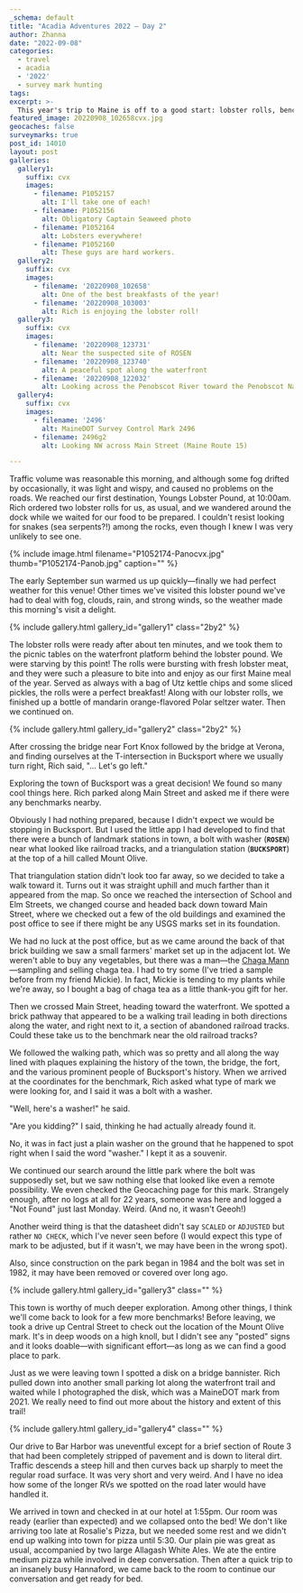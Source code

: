 ```yaml
---
_schema: default
title: "Acadia Adventures 2022 – Day 2"
author: Zhanna
date: "2022-09-08"
categories: 
  - travel
  - acadia
  - '2022'
  - survey mark hunting
tags:
excerpt: >-
  This year's trip to Maine is off to a good start: lobster rolls, benchmark hunting, and pizza!
featured_image: 20220908_102658cvx.jpg
geocaches: false
surveymarks: true
post_id: 14010
layout: post
galleries:
  gallery1:
    suffix: cvx
    images:
      - filename: P1052157
        alt: I'll take one of each!
      - filename: P1052156
        alt: Obligatory Captain Seaweed photo
      - filename: P1052164
        alt: Lobsters everywhere!
      - filename: P1052160
        alt: These guys are hard workers.
  gallery2:
    suffix: cvx
    images:
      - filename: '20220908_102658'
        alt: One of the best breakfasts of the year!
      - filename: '20220908_103003'
        alt: Rich is enjoying the lobster roll!
  gallery3:
    suffix: cvx
    images:
      - filename: '20220908_123731'
        alt: Near the suspected site of ROSEN
      - filename: '20220908_123740'
        alt: A peaceful spot along the waterfront      
      - filename: '20220908_122032'
        alt: Looking across the Penobscot River toward the Penobscot Narrows Bridge and Fort Knox
  gallery4:
    suffix: cvx
    images:
      - filename: '2496'
        alt: MaineDOT Survey Control Mark 2496
      - filename: 2496g2
        alt: Looking NW across Main Street (Maine Route 15)  

---
```


<!-- TODO Add photos of plaques in park, and pizza! -->

Traffic volume was reasonable this morning, and although some fog drifted by occasionally, it was light and wispy, and caused no problems on the roads. We reached our first destination, Youngs Lobster Pound, at 10:00am. Rich ordered two lobster rolls for us, as usual, and we wandered around the dock while we waited for our food to be prepared. I couldn't resist looking for snakes (sea serpents?!) among the rocks, even though I knew I was very unlikely to see one.

{% include image.html filename="P1052174-Panocvx.jpg" thumb="P1052174-Panob.jpg" caption="" %}

The early September sun warmed us up quickly—finally we had perfect weather for this venue! Other times we've visited this lobster pound we've had to deal with fog, clouds, rain, and strong winds, so the weather made this morning's visit a delight.

{% include gallery.html gallery_id="gallery1" class="2by2" %}

The lobster rolls were ready after about ten minutes, and we took them to the picnic tables on the waterfront platform behind the lobster pound. We were starving by this point! The rolls were bursting with fresh lobster meat, and they were such a pleasure to bite into and enjoy as our first Maine meal of the year.  Served as always with a bag of Utz kettle chips and some sliced pickles, the rolls were a perfect breakfast! Along with our lobster rolls, we finished up a bottle of mandarin orange-flavored Polar seltzer water. Then we continued on.

{% include gallery.html gallery_id="gallery2" class="2by2" %}

After crossing the bridge near Fort Knox followed by the bridge at Verona, and finding ourselves at the T-intersection in Bucksport where we usually turn right, Rich said, "... Let's go left." 

Exploring the town of Bucksport was a great decision! We found so many cool things here. Rich parked along Main Street and asked me if there were any benchmarks nearby. 

Obviously I had nothing prepared, because I didn't expect we would be stopping in Bucksport. But I used the little app I had developed to find that there were a bunch of landmark stations in town, a bolt with washer (**`ROSEN`**) near what looked like railroad tracks, and a triangulation station (**`BUCKSPORT`**) at the top of a hill called Mount Olive. 

That triangulation station didn't look too far away, so we decided to take a walk toward it. Turns out it was straight uphill and much farther than it appeared from the map. So once we reached the intersection of School and Elm Streets, we changed course and headed back down toward Main Street, where we checked out a few of the old buildings and examined the post office to see if there might be any USGS marks set in its foundation. 

We had no luck at the post office, but as we came around the back of that brick building we saw a small farmers' market set up in the adjacent lot. We weren't able to buy any vegetables, but there was a man—the [Chaga Mann](https://www.chagamann.com/)—sampling and selling chaga tea. I had to try some (I've tried a sample before from my friend Mickie). In fact, Mickie is tending to my plants while we're away, so I bought a bag of chaga tea as a little thank-you gift for her.

Then we crossed Main Street, heading toward the waterfront. We spotted a brick pathway that appeared to be a walking trail leading in both directions along the water, and right next to it, a section of abandoned railroad tracks. Could these take us to the benchmark near the old railroad tracks? 

We followed the walking path, which was so pretty and all along the way lined with plaques explaining the history of the town, the bridge, the fort, and the various prominent people of Bucksport's history. When we arrived at the coordinates for the benchmark, Rich asked what type of mark we were looking for, and I said it was a bolt with a washer. 

"Well, here's a washer!" he said. 

"Are you kidding?" I said, thinking he had actually already found it. 

No, it was in fact just a plain washer on the ground that he happened to spot right when I said the word "washer." I kept it as a souvenir.

We continued our search around the little park where the bolt was supposedly set, but we saw nothing else that looked like even a remote possibility. We even checked the Geocaching page for this mark. Strangely enough, after no logs at all for 22 years, someone was here and logged a "Not Found" just last Monday. Weird. (And no, it wasn't Geeoh!) 

Another weird thing is that the datasheet didn't say `SCALED` or `ADJUSTED` but rather `NO CHECK`, which I've never seen before (I would expect this type of mark to be adjusted, but if it wasn't, we may have been in the wrong spot). 

Also, since construction on the park began in 1984 and the bolt was set in 1982, it may have been removed or covered over long ago.

{% include gallery.html gallery_id="gallery3" class="" %}

This town is worthy of much deeper exploration. Among other things, I think we'll come back to look for a few more benchmarks! Before leaving, we took a drive up Central Street to check out the location of the Mount Olive mark. It's in deep woods on a high knoll, but I didn't see any "posted" signs and it looks doable—with significant effort—as long as we can find a good place to park. 

Just as we were leaving town I spotted a disk on a bridge bannister. Rich pulled down into another small parking lot along the waterfront trail and waited while I photographed the disk, which was a MaineDOT mark from 2021. We really need to find out more about the history and extent of this trail!

{% include gallery.html gallery_id="gallery4" class="" %}

Our drive to Bar Harbor was uneventful except for a brief section of Route 3 that had been completely stripped of pavement and is down to literal dirt. Traffic descends a steep hill and then curves back up sharply to meet the regular road surface. It was very short and very weird. And I have no idea how some of the longer RVs we spotted on the road later would have handled it.

We arrived in town and checked in at our hotel at 1:55pm. Our room was ready (earlier than expected) and we collapsed onto the bed! We don't like arriving too late at Rosalie's Pizza, but we needed some rest and we didn't end up walking into town for pizza until 5:30. Our plain pie was great as usual, accompanied by two large Allagash White Ales. We ate the entire medium pizza while involved in deep conversation. Then after a quick trip to an insanely busy Hannaford, we came back to the room to continue our conversation and get ready for bed. 
